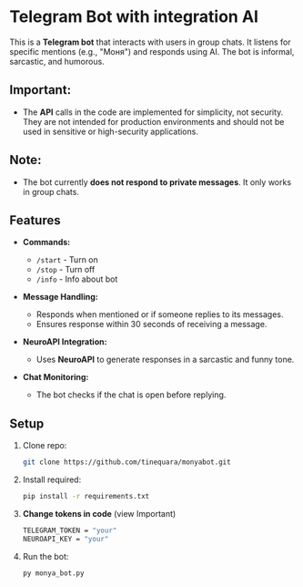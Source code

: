 # Telegram Bot with integration AI

This is a **Telegram bot** that interacts with users in group chats. It listens for specific mentions (e.g., "Моня") and responds using AI. The bot is informal, sarcastic, and humorous.
## Important: 
- The **API** calls in the code are implemented for simplicity, not security. They are not intended for production environments and should not be used in sensitive or high-security applications.
## Note:
- The bot currently **does not respond to private messages**. It only works in group chats.

## Features

- **Commands:**
  - `/start` - Turn on
  - `/stop` - Turn off
  - `/info` - Info about bot

- **Message Handling:**
  - Responds when mentioned or if someone replies to its messages.
  - Ensures response within 30 seconds of receiving a message.

- **NeuroAPI Integration:**
  - Uses **NeuroAPI** to generate responses in a sarcastic and funny tone.

- **Chat Monitoring:**
  - The bot checks if the chat is open before replying.

## Setup

1. Clone repo:
   ```bash
   git clone https://github.com/tinequara/monyabot.git

2. Install required:
   ```bash
   pip install -r requirements.txt
   
4. **Change tokens in code** (view Important)
   ```bash
   TELEGRAM_TOKEN = "your"
   NEUROAPI_KEY = "your"
3. Run the bot:
   ```bash
   py monya_bot.py

